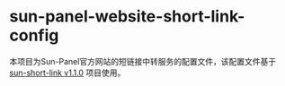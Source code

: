 # sun-panel-website-short-link-config

本项目为Sun-Panel官方网站的短链接中转服务的配置文件，该配置文件基于 [sun-short-link v1.1.0](https://github.com/hslr-s/sun-short-link/tree/dev) 项目使用。